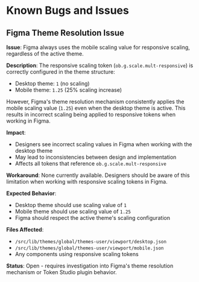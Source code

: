# Known Bugs and Issues

## Figma Theme Resolution Issue

**Issue**: Figma always uses the mobile scaling value for responsive scaling, regardless of the active theme.

**Description**: 
The responsive scaling token (`ob.g.scale.mult-responsive`) is correctly configured in the theme structure:
- Desktop theme: `1` (no scaling)
- Mobile theme: `1.25` (25% scaling increase)

However, Figma's theme resolution mechanism consistently applies the mobile scaling value (`1.25`) even when the desktop theme is active. This results in incorrect scaling being applied to responsive tokens when working in Figma.

**Impact**: 
- Designers see incorrect scaling values in Figma when working with the desktop theme
- May lead to inconsistencies between design and implementation
- Affects all tokens that reference `ob.g.scale.mult-responsive`

**Workaround**: 
None currently available. Designers should be aware of this limitation when working with responsive scaling tokens in Figma.

**Expected Behavior**:
- Desktop theme should use scaling value of `1`
- Mobile theme should use scaling value of `1.25`
- Figma should respect the active theme's scaling configuration

**Files Affected**:
- `/src/lib/themes/global/themes-user/viewport/desktop.json`
- `/src/lib/themes/global/themes-user/viewport/mobile.json`
- Any components using responsive scaling tokens

**Status**: Open - requires investigation into Figma's theme resolution mechanism or Token Studio plugin behavior.
